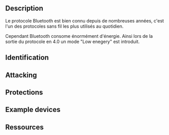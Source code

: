 ## Description

Le protocole Bluetooth est bien connu depuis de nombreuses années, c'est l'un des protocoles sans fil les plus utilisés au quotidien.

Cependant Bluetooth consome énormément d'énergie. Ainsi lors de la sortie du protocole en 4.0 un mode "Low enegery" est introduit.


## Identification
## Attacking 
## Protections
## Example devices
## Ressources 
